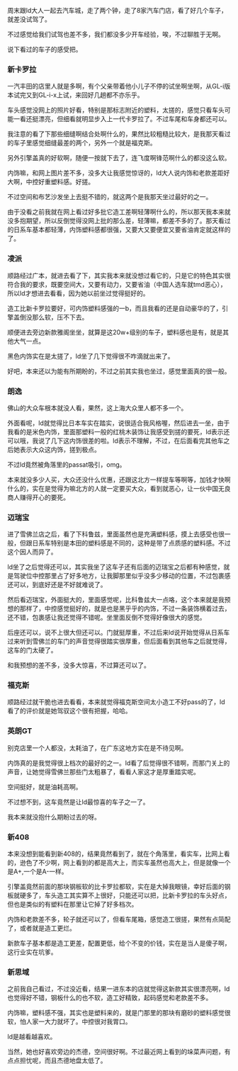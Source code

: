 周末跟ld大人一起去汽车城，走了两个钟，走了8家汽车门店，看了好几个车子，就差没试驾了。

不过感觉给我们试驾也差不多，我们都没多少开车经验，唉，不过聊胜于无啊。

说下看过的车子的感受把。

### 新卡罗拉

一汽丰田的店里人就是多啊，有个父亲带着他小儿子不停的试坐啊坐啊，从GL-i版本试完又到GL-i-x上试，来回好几趟都不亦乐乎。

车头感觉没网上的照片好看，特别是那标志附近的塑料，太搓的，感觉只看车头可能一看还挺漂亮，但细看就明显步入上一代卡罗拉了。不过车尾和车身都还可以。

我注意的看了下那些细缝啊结合处啊什么的，果然比较粗糙比较大，是我那天看过的车子里感觉细缝最差的两个，另外一个就是福克斯。

另外引擎盖真的好软啊，随便一按就下去了，连飞度啊锋范啊什么的都没这么软。

内饰嘛，和网上图片差不多，没多大让我感觉惊讶的，ld大人说内饰和老款差距好大啊，中控好重塑料感。好搓。

不过空间和布艺沙发坐上去挺不错的，就这两个是我那天坐过最好的之一。

由于没看之前我就在网上看过好多批它造工差啊轻薄啊什么的，所以那天我本来就没多抱期望，所以反倒觉得没网上批的那么差，轻薄嘛，都差不多的了。那天看过的日系车基本都轻薄，内饰塑料感都很强，又要大又要便宜又要省油肯定就这样的了。



### 凌派

顺路经过广本，就进去看了下，其实我本来就没想过看它的，只是它的特色其实很符合我的要求，既要空间大，又要有动力，又要省油（中国人选车就tmd恶心），所以ld才想进去看看，因为她以前坐过觉得挺好的。

造工比新卡罗拉要好，可内饰塑料感强的一b，而且我看的还是自动豪华的了，引擎盖倒没那么软，压不下去。

顺便进去旁边新款雅阁坐坐，就算是这20w+级别的车子，塑料感也是有，就是其他大气一点。

黑色内饰实在是太搓了，ld坐了几下觉得很不咋滴就出来了。

好吧，本来还以为能有所期盼的，不过之前其实我也坐过，感觉里面真的很一般。



### 朗逸

佛山的大众车根本就没人看，果然，这上海大众里人都不多一个。

外面看呢，ld就觉得比日本车实在踏实，说很适合我风格喔，然后进去一坐，由于我看的是米色内饰，里面那塑料一般的红桃木装饰让我感受到搓的要死，ld表示还可以哦，我说了几下这内饰很差的啦。ld表示不理解，不过，在后面看完其他车之后她表示大众这内饰，搓到极点。

不过ld竟然被角落里的passat吸引，omg。

本来就没多少人买，大众还没什么优惠，还跟这北方一样提车等啊等，加钱才快啊什么的，实在是觉得为嘛北方的人就一定要买大众，看到就恶心，让一伙中国无良商人赚得开心的要死。



### 迈瑞宝

进了雪佛兰店之后，看了下科鲁兹，里面虽然也是充满塑料感，摸上去感受也很一般，但跟日系车特别是本田的塑料感是不同的，这种是带了点质感的塑料感。不过这个因人而异了。

ld坐了之后觉得还可以，其实我坐了这车子还有后面的迈瑞宝之后都有种感觉，就是驾驶位中控那里占了好多地方，让我脚那里似乎没多少移动的位置，不过包裹感还可以，到底好还是不好就难说了。

然后看迈瑞宝，外面挺大的，里面感觉呢，比科鲁兹大一点咯，这个本来就是我预想的那样了，中控感觉挺好的，就是也是黑乎乎的内饰，不过一条装饰横着过去，还不错，包裹感让我还觉得不错呢。坐里面反倒不觉得好像很大的感觉。

后座还可以，说不上很大但还可以。门就挺厚重，不过后来ld说开始觉得从日系车过来听到雪佛兰的车门的声音觉得很踏实很厚重，但后面看到其他车之后就觉得，这车的门太硬了。

和我预想的差不多，没多大惊喜，不过算还可以了。



### 福克斯

顺路经过就干脆也进去看看，本来就觉得福克斯空间太小造工不好pass的了，ld看了的评价就是她驾驭这个很有把握，哈哈。



### 英朗GT

别克店里一个人都没，太耗油了，在广东这地方实在是不待见啊。

内饰真的是我觉得很上档次的最好的之一。ld看了后觉得很不错啊，而那门关上的声音，让她觉得雪佛兰那些门太粗暴了，看看人家这才是厚重踏实呢。

空间挺好，就是油耗高啊。

不过想不到，这车竟然是让ld最惊喜的车子之一了。

我本来就没抱什么期盼过去的呀。



### 新408

本来没想到能看到新408的，结果竟然看到了，就在个角落里，看实车，比网上看的，逊色了不少啊，网上看到的都是高大上，而实车虽然也高大上，但是就像一个是A+,一个是A-一样。

引擎盖竟然前面的那块钢板软的比卡罗拉都软，实在是大掉我眼镜，幸好后面的钢板就硬多了，车头造工其实算不上很好，只能还可以把，比新卡罗拉的车头好点，但也是类似的有塑料在那里让它掉了好多档次。

内饰和老款差不多，轮子就还可以了，但看车尾箱，感觉造工很搓，果然有点简配了，或者就是造工更烂。

新款车子基本都是造工更差，配置更低，给个不变的价钱，实在是当人是傻子啊，这行业实在坑爹。



### 新思域

之前我自己看过，不过没近看，结果一进东本的店就觉得这新款其实很漂亮啊，ld也觉得好不错，钢板什么的也不软，造工好精致，起码感觉和老款差不多。

内饰嘛，塑料感不强，其实也是塑料来的，就是门那里的那块有磨砂的塑料感觉很软，怕人家一大力就坏了。中控很对我胃口。

ld是越看越喜欢。

当然，她也好喜欢旁边的杰德，空间很好啊。不过最近网上看到的垛菜声问题，有点点担忧呢，而且杰德地盘太低了。
